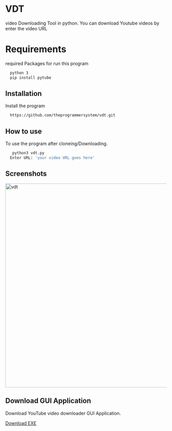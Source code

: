 

# VDT
video Downloading Tool in python. You can download Youtube videos by enter the  video URL 



#  Requirements
required Packages  for  run this program

```bash
  python 3
  pip install pytube
```




## Installation

Install the program

```bash
  https://github.com/theprogrammersystem/vdt.git
```

## How to use 

To use the program after cloneing/Downloading.

```bash
   python3 vdt.py
  Enter URL: 'your video URL goes here'
```

## Screenshots
<img width="637" alt="vdt" src="https://github.com/theprogrammersystem/vdt/assets/150264274/ba5a6652-bfcf-4a28-9bac-335a5afc10e9">

## Download GUI Application 
Download YouTube video downloader GUI Application.

[Download EXE](https://github.com/theprogrammersystem/vdt/releases/tag/v0.1)


